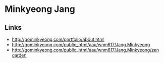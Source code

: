 # Minkyeong Jang

## Links
- http://gominkyeong.com/portfolio/about.html
- http://gominkyeong.com/public_html/aau/wnm617/Jang.Minkyeong
- http://gominkyeong.com/public_html/aau/wnm617/Jang.Minkyeong/zengarden

